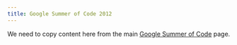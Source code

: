 ```yaml
---
title: Google Summer of Code 2012
---
```


We need to copy content here from the main [Google Summer of
Code](Google_Summer_of_Code "wikilink") page.
